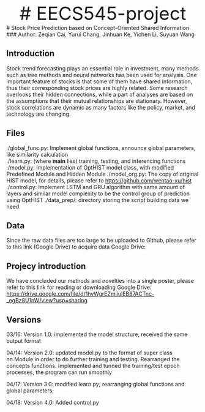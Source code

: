 <div align='center' ><font size='70'># EECS545-project</font></div>
# Stock Price Prediction based on Concept-Oriented Shared Information
### Author: Zeqian Cai, Yurui Chang, Jinhuan Ke, Yichen Li, Suyuan Wang

## Introduction
Stock trend forecasting plays an essential role in investment, many methods such as tree methods and neural networks has been used for analysis. 
One important feature of stocks is that some of them have shared information, thus their corresponding stock prices are highly related. Some research overlooks their hidden connections, while a part of analyses are based on the assumptions that their mutual relationships are stationary. However, stock correlations are dynamic as many factors like the policy, market, and technology are changing.

## Files
./global_func.py: Implement global functions, announce global parameters, like similarity calculation  
./learn.py: (where __main__ lies) training, testing, and inferencing functions
./model.py: Implementation of OptHIST model class, with modified Predefined Module and Hidden Module
./model_org.py: The copy of original HIST model, for details, please refer to https://github.com/wentao-xu/hist  
./control.py: Implement LSTM and GRU algorithm with same amount of layers and similar model complexity to be the control group of prediction using OptHIST
./data_prep/: directory storing the script building data we need

## Data
Since the raw data files are too large to be uploaded to Github, please refer to this link (Google Drive) to acquire data
Google Drive: 

## Projecy introduction
We have concluded our methods and novelties into a single poster, please refer to this link for reading or downloading 
Google Drive: https://drive.google.com/file/d/1hvWgrEZmiiulEB87ACTnc-_egBz8U1nW/view?usp=sharing

## Versions
03/16: Version 1.0: implemented the model structure, received the same output format

04/14: Version 2.0: updated model.py to the format of super class nn.Module in order to do further training and testing. Rearranged the concepts functions. Implemented and tunned the training/test epoch processes, the program can run smoothly

04/17: Version 3.0: modified learn.py; rearranging global functions and global parameters;

04/18: Version 4.0: Added control.py

